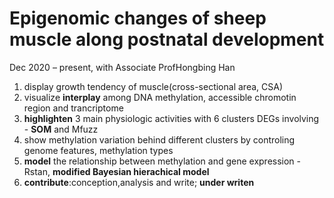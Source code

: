 # Epigenomic changes of sheep muscle along postnatal development 
Dec 2020 – present, with Associate ProfHongbing Han

1. display growth tendency of muscle(cross-sectional area, CSA)
2. visualize **interplay** among DNA methylation, accessible chromotin region and trancriptome 
3. **highlighten** 3 main physiologic activities with 6 clusters DEGs involving - **SOM** and Mfuzz
4. show methylation variation behind different clusters by controling genome features, methylation types
5. **model** the relationship between methylation and gene expression - Rstan, **modified Bayesian hierachical model**
6. **contribute**:conception,analysis and write; **under writen**

